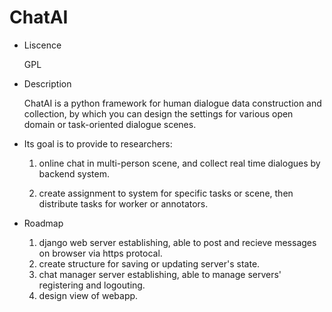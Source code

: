 # ChatAI  

- Liscence

  GPL

- Description
  
  ChatAI is a python framework for human dialogue data construction and collection, by which you can design the settings for various open domain or task-oriented dialogue scenes.
  
- Its goal is to provide to researchers:

  1. online chat in multi-person scene, and collect real time dialogues by backend system.
  
  2. create assignment to system for specific tasks or scene, then distribute tasks for worker or annotators.
- Roadmap

  1. django web server establishing, able to post and recieve messages on browser via https protocal.
  2. create structure for saving or updating server's state.
  3. chat manager server establishing, able to manage servers' registering and logouting.
  4. design view of webapp.
  
  
 

